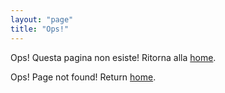 ```yaml
---
layout: "page"
title: "Ops!"
---  
```


Ops! Questa pagina non esiste! Ritorna alla [home](/).

Ops! Page not found! Return [home](/en).
